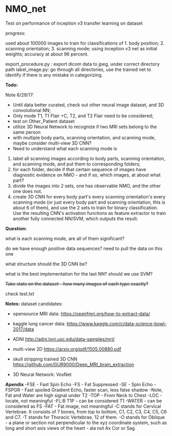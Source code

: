 # NMO_net
Test on performance of inception v3 transfer learning on dataset

progress:

used about 100000 images to train for classifications of 1. body position; 2. scanning orientation; 3. scanning mode; using inception v3 net as initial weights; accuracy at about 96 percent.


export_procedure.py : export dicom data to jpeg, under correct directory path
label_image.py: go through all directories, use the trained net to identify if there is any mistake in categorizing. 



**Todo:**

Note 6/29/17:
- Until data better curated, check out other neural image dataset, and 3D convolutional NN; 
- Only mode T1, T1 Flair +C, T2, and T2 Flair need to be considered;
- test on Other_Patient dataset
- utilize 3D Neural Network to recognize if two MRI sets belong to the same person
- with multiple body parts, scanning orientation, and scanning mode, maybe consider multi-view 3D CNN?
- Need to understand what each scanning mode is 

1. label all scanning images according to body parts, scanning orientation, and scanning mode, and put them to corresponding folders;
2. for each folder, decide if that certain sequence of images have diagnostic evidence on NMO - and if so, which images, at about what part?
3. divide the images into 2 sets, one has observable NMO, and the other one does not.
4. create 3D CNN for every body part's every scanning orientation's every scanning mode (or just every body part and scanning orientation, this is about 6 of them), and use the 2 sets to train for binary classification. Use the resulting CNN's activation functions as feature extractor to train another fully connected NN/SVM, which outputs the result. 

**Question:**

what is each scanning mode, are all of them significant? 

do we have enough positive data sequences? need to pull the data on this one 

what structure should the 3D CNN be? 

what is the best implementation for the last NN? should we use SVM? 


~~Take stats on the dataset - how many images of each type exactly?~~

check test.txt


**Notes:**
dataset candidates:

- opensource MRI data:
https://openfmri.org/how-to-extract-data/

- kaggle lung cancer data:
https://www.kaggle.com/c/data-science-bowl-2017/data

- ADNI
http://adni.loni.usc.edu/data-samples/mri/

- multi-view 2D
https://arxiv.org/pdf/1505.00880.pdf

- skull stripping trained 3D CNN
https://github.com/GUR9000/Deep_MRI_brain_extraction


- 3D Neural Network:
VoxNet

**Apendix**
-FSE - Fast Spin Echo
-FS - Fat Suppressed
-SE - Spin Echo
-FSPGR - Fast spoiled Gradient Echo, faster scan, less false shadow
-Note, Fat and Water are high signal under T2
-TOP - From Neck to Chest
-LOC - locate, not meaningful
-FL:B T1P - can be considered T1
-WATER - can be considered as FS
-FAT - Fat image, not meaningful
-C stands for Cervical Vertebrae. It consists of 7 bones, from top to bottom, C1, C2, C3, C4, C5, C6 and C7.
-T stands for Thoracic Vertebrae, 12 of them.
-O stands for Oblique - a plane or section not perpendicular to the xyz coordinate system, such as long and short axis views of the heart - ala not Ax Cor or Sag

